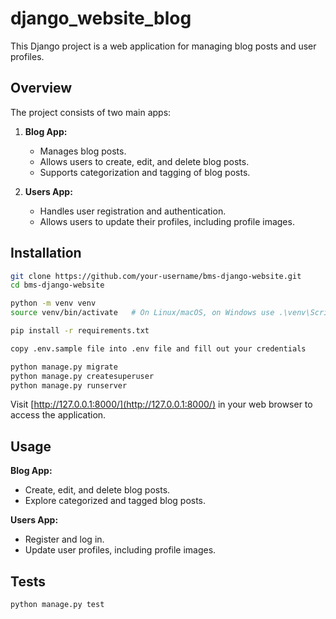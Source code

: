 # django_website_blog

This Django project is a web application for managing blog posts and user profiles.

## Overview

The project consists of two main apps:

1. **Blog App:**
   - Manages blog posts.
   - Allows users to create, edit, and delete blog posts.
   - Supports categorization and tagging of blog posts.

2. **Users App:**
   - Handles user registration and authentication.
   - Allows users to update their profiles, including profile images.

## Installation

```bash
git clone https://github.com/your-username/bms-django-website.git
cd bms-django-website

python -m venv venv
source venv/bin/activate   # On Linux/macOS, on Windows use .\venv\Scripts\activate

pip install -r requirements.txt

copy .env.sample file into .env file and fill out your credentials

python manage.py migrate
python manage.py createsuperuser
python manage.py runserver
```

Visit [http://127.0.0.1:8000/](http://127.0.0.1:8000/) in your web browser to access the application.

## Usage

**Blog App:**
- Create, edit, and delete blog posts.
- Explore categorized and tagged blog posts.

**Users App:**
- Register and log in.
- Update user profiles, including profile images.

## Tests

```bash
python manage.py test
```
